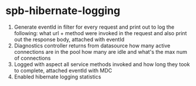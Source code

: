 # spb-hibernate-logging

1. Generate eventId in filter for every request and print out to log the following: what url + method were invoked in the request and also print out the response body, attached with eventId
2. Diagnostics controller returns from datasource how many active connections are in the pool how many are idle and what's the max num of connections
3. Logged with aspect all service methods invoked and how long they took to complete, attached eventId with MDC
4. Enabled hibernate logging statistics
